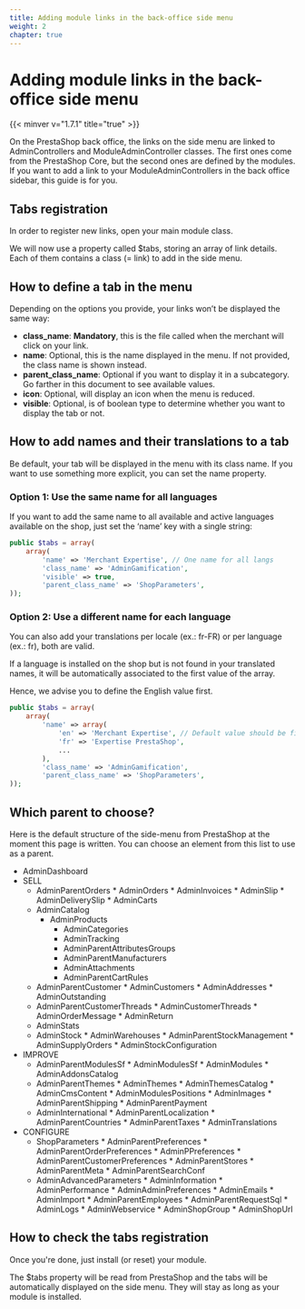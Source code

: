 ```yaml
---
title: Adding module links in the back-office side menu
weight: 2
chapter: true
---
```


# Adding module links in the back-office side menu

{{< minver v="1.7.1" title="true" >}}

On the PrestaShop back office, the links on the side menu are linked to AdminControllers and ModuleAdminController classes. The first ones come from the PrestaShop Core, but the second ones are defined by the modules. If you want to add a link to your ModuleAdminControllers in the back office sidebar, this guide is for you.

## Tabs registration

In order to register new links, open your main module class.

We will now use a property called $tabs, storing an array of link details. Each of them contains a class (= link) to add in the side menu.


## How to define a tab in the menu

Depending on the options you provide, your links won’t be displayed the same way:

* **class_name**: **Mandatory**, this is the file called when the merchant will click on your link.
* **name**: Optional, this is the name displayed in the menu. If not provided, the class name is shown instead.
* **parent_class_name**: Optional if you want to display it in a subcategory. Go farther in this document to see available values.
* **icon**: Optional, will display an icon when the menu is reduced.
* **visible**: Optional, is of boolean type to determine whether you want to display the tab or not.


## How to add names and their translations to a tab

Be default, your tab will be displayed in the menu with its class name. If you want to use something more explicit, you can set the name property.

### Option 1: Use the same name for all languages

If you want to add the same name to all available and active languages available on the shop, just set the ‘name’ key with a single string:


```php
public $tabs = array(
    array(
        'name' => 'Merchant Expertise', // One name for all langs
        'class_name' => 'AdminGamification',
        'visible' => true,
        'parent_class_name' => 'ShopParameters',
));
```


### Option 2: Use a different name for each language

You can also add your translations per locale (ex.: fr-FR) or per language (ex.: fr), both are valid.

If a language is installed on the shop but is not found in your translated names, it will be automatically associated to the first value of the array.

Hence, we advise you to define the English value first.

```php
public $tabs = array(
    array(
        'name' => array(
            'en' => 'Merchant Expertise', // Default value should be first
            'fr' => 'Expertise PrestaShop',
            ...
        ),
        'class_name' => 'AdminGamification',
        'parent_class_name' => 'ShopParameters',
));
```

## Which parent to choose?

Here is the default structure of the side-menu from PrestaShop at the moment this page is written. You can choose an element from this list to use as a parent.

* AdminDashboard
* SELL
    * AdminParentOrders
           * AdminOrders
           * AdminInvoices
           * AdminSlip
           * AdminDeliverySlip
           * AdminCarts
    * AdminCatalog
       * AdminProducts
           * AdminCategories
           * AdminTracking
           * AdminParentAttributesGroups
           * AdminParentManufacturers
           * AdminAttachments
           * AdminParentCartRules
    * AdminParentCustomer
           * AdminCustomers
           * AdminAddresses
           * AdminOutstanding
    * AdminParentCustomerThreads
           * AdminCustomerThreads
           * AdminOrderMessage
           * AdminReturn
    * AdminStats
    * AdminStock
           * AdminWarehouses
           * AdminParentStockManagement
           * AdminSupplyOrders
           * AdminStockConfiguration
* IMPROVE
    * AdminParentModulesSf
           * AdminModulesSf
           * AdminModules
           * AdminAddonsCatalog
    * AdminParentThemes
           * AdminThemes
           * AdminThemesCatalog
           * AdminCmsContent
           * AdminModulesPositions
           * AdminImages
           * AdminParentShipping
           * AdminParentPayment
    * AdminInternational
           * AdminParentLocalization
           * AdminParentCountries
           * AdminParentTaxes
           * AdminTranslations
* CONFIGURE
    * ShopParameters
           * AdminParentPreferences
           * AdminParentOrderPreferences
           * AdminPPreferences
           * AdminParentCustomerPreferences
           * AdminParentStores
           * AdminParentMeta
           * AdminParentSearchConf
    * AdminAdvancedParameters
           * AdminInformation
           * AdminPerformance
           * AdminAdminPreferences
           * AdminEmails
           * AdminImport
           * AdminParentEmployees
           * AdminParentRequestSql
           * AdminLogs
           * AdminWebservice
           * AdminShopGroup
           * AdminShopUrl

## How to check the tabs registration

Once you're done, just install (or reset) your module.

The $tabs property will be read from PrestaShop and the tabs will be automatically displayed on the side menu. They will stay as long as your module is installed.
